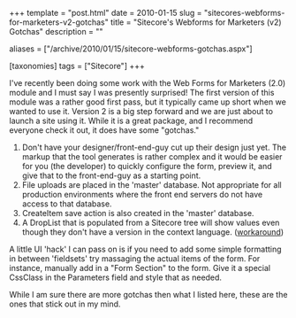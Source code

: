 +++
template = "post.html"
date = 2010-01-15
slug = "sitecores-webforms-for-marketers-v2-gotchas"
title = "Sitecore's Webforms for Marketers (v2) Gotchas"
description = ""

aliases = ["/archive/2010/01/15/sitecore-webforms-gotchas.aspx"]

[taxonomies]
tags = ["Sitecore"]
+++

I've recently been doing some work with the Web Forms for Marketers (2.0) module and I must say I was presently surprised! The first version of this module was a rather good first pass, but it typically came up short when we wanted to use it. Version 2 is a big step forward and we are just about to launch a site using it. While it is a great package, and I recommend everyone check it out, it does have some "gotchas."

<!-- more -->

1.  Don't have your designer/front-end-guy cut up their design just yet. The markup that the tool generates is rather complex and it would be easier for you (the developer) to quickly configure the form, preview it, and give that to the front-end-guy as a starting point.
2.  File uploads are placed in the 'master' database. Not appropriate for all production environments where the front end servers do not have access to that database. 
3.  CreateItem save action is also created in the 'master' database.
4.  A DropList that is populated from a Sitecore tree will show values even though they don't have a version in the context language. ([workaround](/post/sitecore-webforms-language-specific-droplist.aspx))

A little UI 'hack' I can pass on is if you need to add some simple formatting in between 'fieldsets' try massaging the actual items of the form. For instance, manually add in a "Form Section" to the form. Give it a special CssClass in the Parameters field and style that as needed.

While I am sure there are more gotchas then what I listed here, these are the ones that stick out in my mind.